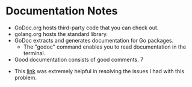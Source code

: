 # Documentation Notes

- GoDoc.org hosts third-party code that you can check out.
- golang.org hosts the standard library.
- GoDoc extracts and generates documentation for Go packages.
  - The "godoc" command enables you to read documentation in the terminal.
- Good documentation consists of good comments.
  7

* This [link](https://www.geeksforgeeks.org/how-to-create-your-own-package-in-golang/) was extremely helpful in resolving the issues I had with this problem.
